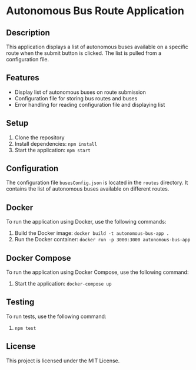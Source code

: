 # Autonomous Bus Route Application

## Description
This application displays a list of autonomous buses available on a specific route when the submit button is clicked. The list is pulled from a configuration file.

## Features
- Display list of autonomous buses on route submission
- Configuration file for storing bus routes and buses
- Error handling for reading configuration file and displaying list

## Setup
1. Clone the repository
2. Install dependencies: `npm install`
3. Start the application: `npm start`

## Configuration
The configuration file `busesConfig.json` is located in the `routes` directory. It contains the list of autonomous buses available on different routes.

## Docker
To run the application using Docker, use the following commands:
1. Build the Docker image: `docker build -t autonomous-bus-app .`
2. Run the Docker container: `docker run -p 3000:3000 autonomous-bus-app`

## Docker Compose
To run the application using Docker Compose, use the following command:
1. Start the application: `docker-compose up`

## Testing
To run tests, use the following command:
1. `npm test`

## License
This project is licensed under the MIT License.
